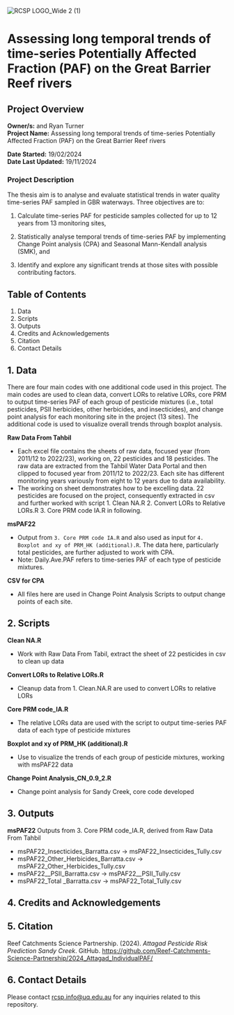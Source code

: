 ![RCSP LOGO_Wide 2 (1)](https://github.com/user-attachments/assets/eb142ac1-314c-4200-985d-612b2d25efb9)


# Assessing long temporal trends of time-series Potentially Affected Fraction (PAF) on the Great Barrier Reef rivers
## Project Overview

**Owner/s:**  and Ryan Turner  
**Project Name:** Assessing long temporal trends of time-series Potentially Affected Fraction (PAF) on the Great Barrier Reef rivers

**Date Started:** 19/02/2024  
**Date Last Updated:** 19/11/2024 

### Project Description
The thesis aim is to analyse and evaluate statistical trends in water quality time-series PAF sampled in GBR waterways. Three objectives are to: 

1) Calculate time-series PAF for pesticide samples collected for up to 12 years from 13 monitoring sites, 

2) Statistically analyse temporal trends of time-series PAF by implementing Change Point analysis (CPA) and Seasonal Mann-Kendall analysis (SMK), and 

3) Identify and explore any significant trends at those sites with possible contributing factors. 

## Table of Contents

1. Data
2. Scripts
3. Outputs
4. Credits and Acknowledgements
5. Citation
6. Contact Details

## 1. Data
There are four main codes with one additional code used in this project. The main codes are used to clean data, convert LORs to relative LORs, core PRM to output time-series PAF of each group of pesticide mixtures (i.e., total pesticides, PSII herbicides, other herbicides, and insecticides), and change point analysis for each monitoring site in the project (13 sites). The additional code is used to visualize overall trends through boxplot analysis.  

**Raw Data From Tahbil**
   - Each excel file contains the sheets of raw data, focused year (from 2011/12 to 2022/23), working on, 22 pesticides and 18 pesticides. The raw data are extracted from the Tahbil Water Data Portal and then clipped to focused year from 2011/12 to 2022/23. Each site has different monitoring years variously from eight to 12 years due to data availability.
   - The working on sheet demonstrates how to be excelling data. 22 pesticides are focused on the project, consequently extracted in csv and further worked with script 1. Clean NA.R 2. Convert LORs to Relative LORs.R 3. Core PRM code IA.R in following.  
     
**msPAF22**
- Output from `3. Core PRM code IA.R` and also used as input for `4. Boxplot and xy of PRM_HK (additional).R`. The data here, particularly total pesticides, are further adjusted to work with CPA.
- Note: Daily.Ave.PAF refers to time-series PAF of each type of pesticide mixtures.

**CSV for CPA**
- All files here are used in Change Point Analysis Scripts to output change points of each site. 

## 2. Scripts
**Clean NA.R**  
- Work with Raw Data From Tabil, extract the sheet of 22 pesticides in csv to clean up data 

**Convert LORs to Relative LORs.R** 
- Cleanup data from 1. Clean.NA.R are used to convert LORs to relative LORs  

**Core PRM code_IA.R** 
- The relative LORs data are used with the script to output time-series PAF data of each type of pesticide mixtures 

**Boxplot and xy of PRM_HK (additional).R**
- Use to visualize the trends of each group of pesticide mixtures, working with msPAF22 data  

**Change Point Analysis_CN_0.9_2.R** 
- Change point analysis for Sandy Creek, core code developed  


## 3. Outputs

**msPAF22**
Outputs from 3. Core PRM code_IA.R, derived from Raw Data From Tahbil  
- msPAF22_Insecticides_Barratta.csv -> msPAF22_Insecticides_Tully.csv
- msPAF22_Other_Herbicides_Barratta.csv -> msPAF22_Other_Herbicides_Tully.csv
- msPAF22__PSII_Barratta.csv -> msPAF22__PSII_Tully.csv
- msPAF22_Total _Barratta.csv -> msPAF22_Total_Tully.csv 



## 4. Credits and Acknowledgements 


## 5. Citation

Reef Catchments Science Partnership. (2024). *Attagad Pesticide Risk Prediction Sandy Creek*. GitHub. https://github.com/Reef-Catchments-Science-Partnership/2024_Attagad_IndividualPAF/


## 6. Contact Details
Please contact rcsp.info@uq.edu.au for any inquiries related to this repository.
